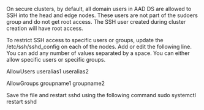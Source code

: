 On secure clusters, by default, all domain users in AAD DS are allowed to SSH into the head and edge nodes. These users are not part of the sudoers group and do not get root access. The SSH user created during cluster creation will have root access. 

To restrict SSH access to specific users or groups, update the /etc/ssh/sshd_config on each of the nodes. Add or edit the following line. You can add any number of values separated by a space. You can either allow specific users or specific groups.

AllowUsers useralias1 useralias2

AllowGroups groupname1 groupname2

Save the file and restart sshd using the following command
sudo systemctl restart sshd
